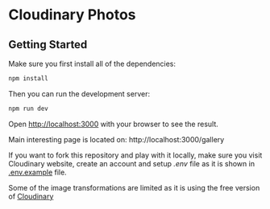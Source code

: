 # Cloudinary Photos

## Getting Started

Make sure you first install all of the dependencies:

```bash
npm install
```

Then you can run the development server:

```bash
npm run dev
```

Open [http://localhost:3000](http://localhost:3000) with your browser to see the result.

Main interesting page is located on:
http://localhost:3000/gallery

If you want to fork this repository and play with it locally, make sure you visit Cloudinary website, create an account and setup <i>.env</i> file as it is shown in [.env.example](./.env.example) file.

Some of the image transformations are limited as it is using the free version of [Cloudinary](https://cloudinary.com/)